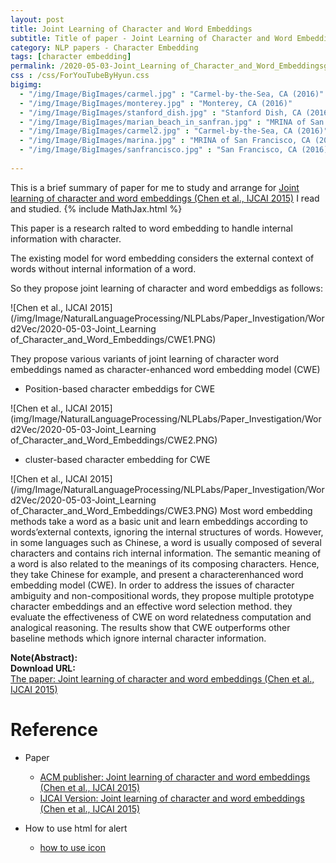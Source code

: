 ```yaml
---
layout: post
title: Joint Learning of Character and Word Embeddings
subtitle: Title of paper - Joint Learning of Character and Word Embeddings
category: NLP papers - Character Embedding
tags: [character embedding]
permalink: /2020-05-03-Joint_Learning of_Character_and_Word_Embeddingsg/
css : /css/ForYouTubeByHyun.css
bigimg: 
  - "/img/Image/BigImages/carmel.jpg" : "Carmel-by-the-Sea, CA (2016)"
  - "/img/Image/BigImages/monterey.jpg" : "Monterey, CA (2016)"
  - "/img/Image/BigImages/stanford_dish.jpg" : "Stanford Dish, CA (2016)"
  - "/img/Image/BigImages/marian_beach_in_sanfran.jpg" : "MRINA of San Francisco, CA (2016)"
  - "/img/Image/BigImages/carmel2.jpg" : "Carmel-by-the-Sea, CA (2016)"
  - "/img/Image/BigImages/marina.jpg" : "MRINA of San Francisco, CA (2016)"
  - "/img/Image/BigImages/sanfrancisco.jpg" : "San Francisco, CA (2016)"
  
---
```


This is a brief summary of paper for me to study and arrange for [Joint learning of character and word embeddings (Chen et al., IJCAI 2015)](https://www.ijcai.org/Proceedings/15/Papers/178.pdf) I read and studied. 
{% include MathJax.html %}

This paper is a research ralted to word embedding to handle internal information with character.

The existing model for word embedding considers the external context of words without internal information of a word. 

So they propose joint learning of character and word embeddigs as follows:

![Chen et al., IJCAI 2015](/img/Image/NaturalLanguageProcessing/NLPLabs/Paper_Investigation/Word2Vec/2020-05-03-Joint_Learning of_Character_and_Word_Embeddings/CWE1.PNG)

They propose various variants of joint learning of character word embeddings named as character-enhanced word embedding model (CWE)

- Position-based character embeddigs for CWE

![Chen et al., IJCAI 2015](img/Image/NaturalLanguageProcessing/NLPLabs/Paper_Investigation/Word2Vec/2020-05-03-Joint_Learning of_Character_and_Word_Embeddings/CWE2.PNG)

- cluster-based character embedding for CWE 

![Chen et al., IJCAI 2015](/img/Image/NaturalLanguageProcessing/NLPLabs/Paper_Investigation/Word2Vec/2020-05-03-Joint_Learning of_Character_and_Word_Embeddings/CWE3.PNG)
Most word embedding methods take a word as a basic unit and learn embeddings according to words’external contexts, ignoring the internal structures of words. However, in some languages such as Chinese, a word is usually composed of several characters and contains rich internal information. The semantic meaning of a word is also related to the meanings of its composing characters. Hence, they take Chinese for example, and present a characterenhanced word embedding model (CWE). In order to address the issues of character ambiguity and non-compositional words, they propose multiple prototype character embeddings and an effective word selection method. they evaluate the effectiveness of CWE on word relatedness computation and analogical reasoning. The results show that CWE outperforms other baseline methods which ignore internal character information.
<div class="alert alert-info" role="alert"><i class="fa fa-info-circle"></i> <b>Note(Abstract): </b>

</div>
    
<div class="alert alert-success" role="alert"><i class="fa fa-paperclip fa-lg"></i> <b>Download URL: </b><br>
  <a href="https://www.ijcai.org/Proceedings/15/Papers/178.pdf">The paper:  Joint learning of character and word embeddings (Chen et al., IJCAI 2015)</a>
</div>

# Reference 

- Paper 
  - [ACM publisher: Joint learning of character and word embeddings (Chen et al., IJCAI 2015)](https://dl.acm.org/doi/10.5555/2832415.2832421)
  - [IJCAI Version: Joint learning of character and word embeddings (Chen et al., IJCAI 2015)](https://www.ijcai.org/Proceedings/15/Papers/178.pdf)
  
- How to use html for alert
  - [how to use icon](http://idratherbewriting.com/documentation-theme-jekyll/mydoc_icons.html)
    

